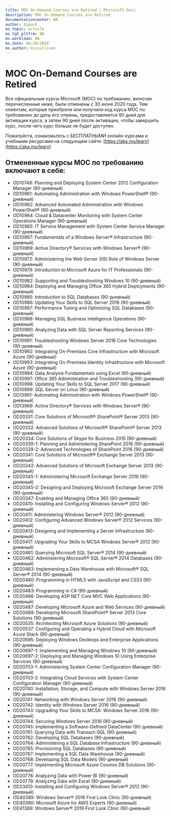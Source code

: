 ```yaml
---
title: MOC On-Demand Courses are Retired | Microsoft Docs
description: MOC On-Demand Courses are Retired 
documentationcenter: NA 
author: bipach
ms.topic: article
ms.tgt_pltfrm: NA
ms.workload: NA
ms.date: 06/30/2020
ms.author: micsullivan
---
```

# MOC On-Demand Courses are Retired

Все официальные курсы Microsoft (MOC) по требованию, включая перечисленные ниже, были отменены с 30 июня 2020 года.  Тем клиентам, которые приобрели или получили код курса MOC по требованию до даты его отмены, предоставляется 90 дней для активации курса, а затем 90 дней после активации, чтобы завершить курс, после чего курс больше не будет доступен.

Пожалуйста, ознакомьтесь с БЕСПЛАТНЫМИ онлайн-курсами и учебными ресурсами на следующем сайте: [https://aka.ms/learn](https://aka.ms/learn)

## Отмененные курсы MOC по требованию включают в себя:

- OD10748: Planning and Deploying System Center 2012 Configuration Manager (90-дневный)
- OD10961: Automating Administration with Windows PowerShell® (90-дневный)
- OD10962: Advanced Automated Administration with Windows PowerShell® (90-дневный)  
- OD10964: Cloud & Datacenter Monitoring with System Center Operations Manager (90-дневный)  
- OD10965: IT Service Management with System Center Service Manager (90-дневный)  
- OD10967: Fundamentals of a Windows Server® Infrastructure (90-дневный)  
- OD10969: Active Directory® Services with Windows Server® (90-дневный)  
- OD10972: Administering the Web Server (IIS) Role of Windows Server (90-дневный)  
- OD10979: Introduction to Microsoft Azure for IT Professionals (90-дневный)  
- OD10982: Supporting and Troubleshooting Windows 10 (90-дневный)  
- OD10984: Deploying and Managing Office 365 Hybrid Deployments (90-дневный)  
- OD10985: Introduction to SQL Databases (90-дневный)  
- OD10986: Updating Your Skills to SQL Server 2016 (90-дневный)  
- OD10987: Performance Tuning and Optimizing SQL Databases (90-дневный)  
- OD10988: Managing SQL Business Intelligence Operations (90-дневный)  
- OD10990: Analyzing Data with SQL Server Reporting Services (90-дневный)  
- OD10991: Troubleshooting Windows Server 2016 Core Technologies (90-дневный)  
- OD10992: Integrating On-Premises Core Infrastructure with Microsoft Azure (90-дневный)  
- OD10993: Integrating On-Premises Identity Infrastructure with Microsoft Azure (90-дневный)  
- OD10994: Data Analysis Fundamentals using Excel (90-дневный)  
- OD10997: Office 365 Administration and Troubleshooting (90-дневный)  
- OD10998: Updating Your Skills to SQL Server 2017 (90-дневный)  
- OD10999: SQL Server on Linux (90-дневный)  
- OD13961: Automating Administration with Windows PowerShell® (90-дневный)  
- OD13969: Active Directory® Services with Windows Server® (90-дневный)  
- OD20331: Core Solutions of Microsoft® SharePoint® Server 2013 (90-дневный)  
- OD20332: Advanced Solutions of Microsoft® SharePoint® Server 2013 (90-дневный)  
- OD20334: Core Solutions of Skype for Business 2015 (90-дневный)  
- OD20339-1: Planning and Administering SharePoint 2016 (90-дневный)  
- OD20339-2: Advanced Technologies of SharePoint 2016 (90-дневный)  
- OD20341: Core Solutions of Microsoft® Exchange Server 2013 (90-дневный)  
- OD20342: Advanced Solutions of Microsoft Exchange Server 2013 (90-дневный)  
- OD20345-1: Administering Microsoft Exchange Server 2016 (90-дневный)  
- OD20345-2: Designing and Deploying Microsoft Exchange Server 2016 (90-дневный)  
- OD20347: Enabling and Managing Office 365 (90-дневный)  
- OD20410: Installing and Configuring Windows Server® 2012 (90-дневный)  
- OD20411: Administering Windows Server® 2012 (90-дневный)  
- OD20412: Configuring Advanced Windows Server® 2012 Services (90-дневный)  
- OD20413: Designing and Implementing a Server Infrastructure (90-дневный)  
- OD20417: Upgrading Your Skills to MCSA Windows Server® 2012 (90-дневный)  
- OD20461: Querying Microsoft SQL Server® 2014 (90-дневный)  
- OD20462: Administering Microsoft® SQL Server® 2014 Databases (90-дневный)  
- OD20463: Implementing a Data Warehouse with Microsoft® SQL Server® 2014 (90-дневный)  
- OD20480: Programming in HTML5 with JavaScript and CSS3 (90-дневный)  
- OD20483: Programming in C# (90-дневный)  
- OD20486: Developing ASP.NET Core MVC Web Applications (90-дневный)  
- OD20487: Developing Microsoft Azure and Web Services (90-дневный)  
- OD20488: Developing Microsoft SharePoint® Server 2013 Core Solutions (90-дневный)  
- OD20535: Architecting Microsoft Azure Solutions (90-дневный)  
- OD20537: Configuring and Operating a Hybrid Cloud with Microsoft Azure Stack (90-дневный)  
- OD20695: Deploying Windows Desktops and Enterprise Applications (90-дневный)  
- OD20697-1: Implementing and Managing Windows 10 (90-дневный)  
- OD20697-2: Deploying and Managing Windows 10 Using Enterprise Services (90-дневный)  
- OD20703-1: Administering System Center Configuration Manager (90-дневный)  
- OD20703-2: Integrating Cloud Services with System Center Configuration Manager (90-дневный)  
- OD20740: Installation, Storage, and Compute with Windows Server 2016 (90-дневный)  
- OD20741: Networking with Windows Server 2016 (90-дневный)  
- OD20742: Identity with Windows Server 2016 (90-дневный)  
- OD20743: Upgrading Your Skills to MCSA: Windows Server 2016 (90-дневный)  
- OD20744: Securing Windows Server 2016 (90-дневный)  
- OD20745: Implementing a Software-Defined DataCenter (90-дневный)  
- OD20761: Querying Data with Transact-SQL (90-дневный)  
- OD20762: Developing SQL Databases (90-дневный)  
- OD20764: Administering a SQL Database Infrastructure (90-дневный)  
- OD20765: Provisioning SQL Databases (90-дневный)  
- OD20767: Implementing a SQL Data Warehouse (90-дневный)  
- OD20768: Developing SQL Data Models (90-дневный)  
- OD20777: Implementing Microsoft Azure Cosmos DB Solutions (90-дневный)  
- OD20778: Analyzing Data with Power BI (90-дневный)  
- OD20779: Analyzing Data with Excel (90-дневный)  
- OD23410: Installing and Configuring Windows Server® 2012 (90-дневный)  
- OD40389: Windows Server® 2016 First Look Clinic (90-дневный)  
- OD40390: Microsoft Azure for AWS Experts (90-дневный)  
- OD41389: Windows Server® 2016 First Look Clinic (90-дневный)  

